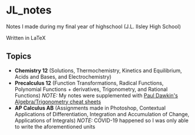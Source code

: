 # JL_notes
Notes I made during my final year of highschool (J.L. Ilsley High School)

Written in LaTeX

## Topics
* **Chemistry 12** (Solutions, Thermochemistry, Kinetics and Equilibrium, Acids and Bases, and Electrochemistry)
* **Precalculus 12** (Function Transformations, Radical Functions, Polynomial Functions + derivatives, Trigonometry, and Rational Functions) *NOTE:* My notes were supplemented with [Paul Dawkin's Algebra/Trigonometry cheat sheets](http://tutorial.math.lamar.edu/Extras/CheatSheets_Tables.aspx)
* **AP Calculus AB** (Assignments made in Photoshop, Contextual Applications of Differentiation, Integration and Accumulation of Change, Applications of Integrals) *NOTE:* COVID-19 happened so I was only able to write the aforementioned units
